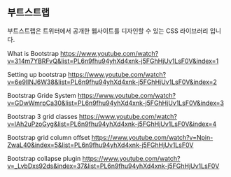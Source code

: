 ## 부트스트랩

부트스트랩은 트위터에서 공개한 웹사이트를 디자인할 수 있는 CSS 라이브러리 입니다.

What is Bootstrap
https://www.youtube.com/watch?v=314m7YBRFvQ&list=PL6n9fhu94yhXd4xnk-j5FGhHjUv1LsF0V&index=1

Setting up bootstrap
https://www.youtube.com/watch?v=6e9IlNJ6W38&list=PL6n9fhu94yhXd4xnk-j5FGhHjUv1LsF0V&index=2

Bootstrap Gride System
https://www.youtube.com/watch?v=GDwWmrpCa30&list=PL6n9fhu94yhXd4xnk-j5FGhHjUv1LsF0V&index=3

Bootstrap 3 grid classes
https://www.youtube.com/watch?v=lAh2uPzoGyg&list=PL6n9fhu94yhXd4xnk-j5FGhHjUv1LsF0V&index=4

Bootstrap grid column offset
https://www.youtube.com/watch?v=Npin-ZwaL40&index=5&list=PL6n9fhu94yhXd4xnk-j5FGhHjUv1LsF0V





Bootstrap collapse plugin
https://www.youtube.com/watch?v=_LvbDxs92ds&index=37&list=PL6n9fhu94yhXd4xnk-j5FGhHjUv1LsF0V
